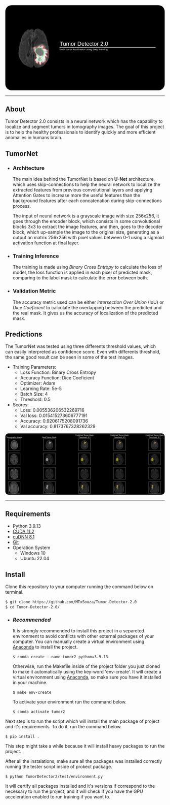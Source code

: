 <img src="docs/images/project_logo.png" style="border-radius: 20px">

---
## **About**
Tumor Detector 2.0 consists in a neural network which has the capability to localize and segment tumors in tomography images. The goal of this project is to help the healthy professionals to identify quickly and more efficient anomalies in humans brain.

## **TumorNet**
- ### **Architecture**
    The main idea behind the TumorNet is based on **U-Net** architecture, which uses skip-connections to help the neural network to localize the extracted features from previous convolutional layers and applying Attention Gates to increase more the useful features than the background features after each concatenation during skip-connections process.

    The input of neural network is a grayscale image with size 256x256, it goes through the encoder block, which consists in some convolutional blocks 3x3 to extract the image features, and then, goes to the decoder block, which up-sample the image to the original size, generating as a output an matrix 256x256 with pixel values between 0-1 using a sigmoid activation function at final layer.

- ### **Training Inference**

    The training is made using *Binary Cross Entropy* to calculate the loss of model, the loss function is applied in each pixel of predicted mask, comparing to the label mask to calculate the error between both.

- ### **Validation Metric**
    The accuracy metric used can be either *Intersection Over Union* (IoU) or *Dice Coeficient* to calculate the overlapping between the predicted and the real mask. It gives us the accuracy of localization of the predicted mask.

## **Predictions**
The TumorNet was tested using three differents threshold values, which can easily interpreted as confidence score. Even with differents threshold, the same good result can be seen in some of the test images.
- Training Parameters:
    - Loss Function: Binary Cross Entropy
    - Accuracy Function: Dice Coeficient
    - Optimizer: Adam
    - Learning Rate: 5e-5
    - Batch Size: 4
    - Threshold: 0.5
- Scores:
    - Loss: 0.005536206532269716
    - Val loss: 0.015415273606777191
    - Accuracy: 0.9206175208091736
    - Val accuracy: 0.8173767328262329

<img src="docs/images/predictions_example.png" style="border-radius: 10px">

---
## **Requirements**
- Python 3.9.13
- [CUDA 11.2](https://developer.nvidia.com/cuda-toolkit-archive)
- [cuDNN 8.1](https://developer.nvidia.com/rdp/cudnn-download)
- [Git](https://git-scm.com)
- Operation System
    - Windows 10
    - Ubuntu 22.04

## **Install**
Clone this repository to your computer running the command below on terminal.
```
$ git clone https://github.com/MTxSouza/Tumor-Detector-2.0
$ cd Tumor-Detector-2.0/
```

- ### *Recommended*
    It is strongly recommended to install this project in a separeted environment to avoid conflicts with other external packages of your computer. You can manually create a virtual environment using [Anaconda](https://www.anaconda.com) to install the project.
    ```
    $ conda create --name tumor2 python=3.9.13
    ```
    Otherwise, run the Makefile inside of the project folder you just cloned to make it automatically using the key-word 'env-create'. It will create a virtual environment using [Anaconda](https://www.anaconda.com), so make sure you have it installed in your machine.
    ```
    $ make env-create
    ```
    To activate your environment run the command below.
    ```
    $ conda activate tumor2
    ```
Next step is to run the script which will install the main package of project and it's requirements. To do it, run the command below.
```
$ pip install .
```
This step might take a while because it will install heavy packages to run the project.

After all the instalations, make sure all the packages was installed correctly running the tester script inside of prokect package.
```
$ python TumorDetector2/test/environment.py
```
It will certify all packages installed and it's versions if correspond to the necessary to run the project, and it will check if you have the GPU acceleration enabled to run training if you want to.